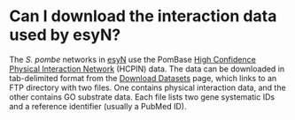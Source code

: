 # Can I download the interaction data used by esyN?
<!-- pombase_categories: Finding data,Genome statistics and lists -->

The *S. pombe* networks in [esyN](http://www.esyn.org/) use the PomBase
[High Confidence Physical Interaction Network](/documentation/high-confidence-physical-interaction-network)
(HCPIN) data. The data can be downloaded in tab-delimited format from
the [Download Datasets](/datasets) page, which links to an
FTP directory with two files. One contains physical interaction data,
and the other contains GO substrate data. Each file lists two gene
systematic IDs and a reference identifier (usually a PubMed ID).


